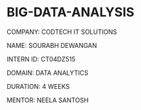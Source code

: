 # BIG-DATA-ANALYSIS

COMPANY: CODTECH IT SOLUTIONS

NAME: SOURABH DEWANGAN

INTERN ID: CT04DZ515

DOMAIN:  DATA ANALYTICS

DURATION: 4 WEEKS

MENTOR: NEELA SANTOSH
